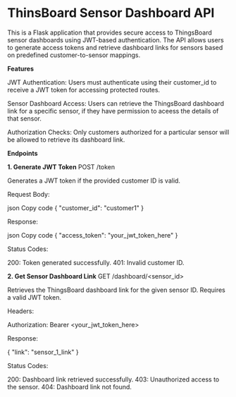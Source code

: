 # ThinsBoard Sensor Dashboard API
This is a Flask application that provides secure access to ThingsBoard sensor dashboards using JWT-based authentication. The API allows users to generate access tokens and retrieve dashboard links for sensors based on predefined customer-to-sensor mappings.

**Features**

JWT Authentication:
Users must authenticate using their customer_id to receive a JWT token for accessing protected routes.

Sensor Dashboard Access:
Users can retrieve the ThingsBoard dashboard link for a specific sensor, if they have permission to aceess the details of that sensor.

Authorization Checks:
Only customers authorized for a particular sensor will be allowed to retrieve its dashboard link.

**Endpoints**

**1. Generate JWT Token**
POST /token

Generates a JWT token if the provided customer ID is valid.

Request Body:

json
Copy code
{
    "customer_id": "customer1"
}

Response:

json
Copy code
{
    "access_token": "your_jwt_token_here"
}

Status Codes:

200: Token generated successfully.
401: Invalid customer ID.

**2. Get Sensor Dashboard Link**
GET /dashboard/<sensor_id>

Retrieves the ThingsBoard dashboard link for the given sensor ID. Requires a valid JWT token.

Headers:

Authorization: Bearer <your_jwt_token_here>

Response:

{
    "link": "sensor_1_link"
}

Status Codes:

200: Dashboard link retrieved successfully.
403: Unauthorized access to the sensor.
404: Dashboard link not found.


